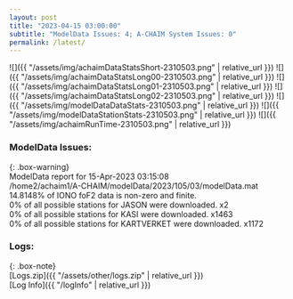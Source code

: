 ```yaml
---
layout: post
title: "2023-04-15 03:00:00"
subtitle: "ModelData Issues: 4; A-CHAIM System Issues: 0"
permalink: /latest/
---
```


![]({{ "/assets/img/achaimDataStatsShort-2310503.png" | relative_url }})
![]({{ "/assets/img/achaimDataStatsLong00-2310503.png" | relative_url }})
![]({{ "/assets/img/achaimDataStatsLong01-2310503.png" | relative_url }})
![]({{ "/assets/img/achaimDataStatsLong02-2310503.png" | relative_url }})
![]({{ "/assets/img/modelDataDataStats-2310503.png" | relative_url }})
![]({{ "/assets/img/modelDataStationStats-2310503.png" | relative_url }})
![]({{ "/assets/img/achaimRunTime-2310503.png" | relative_url }})


### ModelData Issues:  
  
{: .box-warning}  
 ModelData report for 15-Apr-2023 03:15:08   
 /home2/achaim1/A-CHAIM/modelData/2023/105/03/modelData.mat   
 14.8148% of IONO foF2 data is non-zero and finite.   
 0% of all possible stations for JASON were downloaded. x2   
 0% of all possible stations for KASI were downloaded. x1463   
 0% of all possible stations for KARTVERKET were downloaded. x1172   
  


### Logs:  
  
{: .box-note}  
[Logs.zip]({{ "/assets/other/logs.zip" | relative_url }})  
[Log Info]({{ "/logInfo" | relative_url }})  
